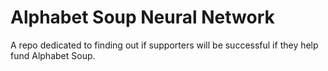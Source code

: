 # Alphabet Soup Neural Network
A repo dedicated to finding out if supporters will be successful if they help fund Alphabet Soup.
